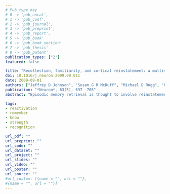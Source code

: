 ```yaml
---
# Pub_type key
# 0 -> 'pub_uncat',
# 1 -> 'pub_conf',
# 2 -> 'pub_journal',
# 3 -> 'pub_preprint',
# 4 -> 'pub_report',
# 5 -> 'pub_book'
# 6 -> 'pub_book_section'
# 7 -> 'pub_thesis'
# 8 -> 'pub_patent'
publication_types: ["2"]
featured: false

title: "Recollection, familiarity, and cortical reinstatement: a multivoxel pattern analysis"
doi: 10.1016/j.neuron.2009.08.011
date: 2009-09-01
authors: ["Jeffrey D Johnson", "Susan G R McDuff", "Michael D Rugg", "Kenneth A Norman"]
publication: "*Neuron*, 63(5), 697--708"
abstract: "Episodic memory retrieval is thought to involve reinstatement of the neurocognitive processes engaged when an episode was encoded. Prior fMRI studies and computational models have suggested that reinstatement is limited to instances in which specific episodic details are recollected. We used multivoxel pattern-classification analyses of fMRI data to investigate how reinstatement is associated with different memory judgments, particularly those accompanied by recollection versus a feeling of familiarity (when recollection is absent). Classifiers were trained to distinguish between brain activity patterns associated with different encoding tasks and were subsequently applied to recognition-related fMRI data to determine the degree to which patterns were reinstated. Reinstatement was evident during both recollection- and familiarity-based judgments, providing clear evidence that reinstatement is not sufficient for eliciting a recollective experience. The findings are interpreted as support for a continuous, recollection-related neural signal that has been central to recent debate over the nature of recognition memory processes."

tags: 
- reactivation
- remember
- know
- strength
- recognition

url_pdf: ""
url_preprint: ""
url_code: ""
url_dataset: ""
url_project: ""
url_slides: ""
url_video: ""
url_poster: ""
url_source: ""
#url_custom: [{name = "", url = ""},
#{name = "", url = ""}]
---
```


